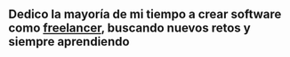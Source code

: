 ## Dedico la mayoría de mi tiempo a crear software como [freelancer](/contact), buscando nuevos retos y siempre aprendiendo
